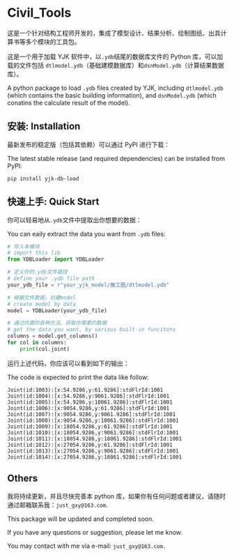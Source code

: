 # Civil_Tools

这是一个针对结构工程师开发的，集成了模型设计、结果分析、绘制图纸、出具计算书等多个模块的工具包。

这是一个用于加载 YJK 软件中，以`.ydb`结尾的数据库文件的 Python 库，可以加载的文件包括 `dtlmodel.ydb`（基础建模数据库）和`dsnModel.ydb`（计算结果数据库）。

A python package to load `.ydb` files created by YJK, including `dtlmodel.ydb` (which contains the basic building information), and `dsnModel.ydb` (which conatins the calculate result of the model).

## 安装: Installation

最新发布的稳定版（包括其依赖）可以通过 PyPI 进行下载：

The latest stable release (and required dependencies) can be installed from PyPI:

```shell
pip install yjk-db-load
```

## 快速上手: Quick Start

你可以轻易地从`.ydb`文件中提取出你想要的数据：

You can eaily extract the data you want from `.ydb` files:

```python
# 导入本模块
# import this lib
from YDBLoader import YDBLoader

# 定义你的.ydb文件路径
# define your .ydb file path
your_ydb_file = r"your_yjk_model/施工图/dtlmodel.ydb"

# 根据文件数据，创建model
# create model by data
model = YDBLoader(your_ydb_file)

# 通过内置的各种方法，获取你需要的数据
# get the data you want, by various built-in funcitons
columns = model.get_columns()
for col in columns:
    print(col.joint)
```

运行上述代码，你应该可以看到如下的输出：

The code is expected to print the data like follow:

```
Joint(id:1003):[x:54.9286,y:61.9286]:stdFlrId:1001
Joint(id:1004):[x:54.9286,y:9061.9286]:stdFlrId:1001
Joint(id:1005):[x:54.9286,y:18061.9286]:stdFlrId:1001
Joint(id:1006):[x:9054.9286,y:61.9286]:stdFlrId:1001
Joint(id:1007):[x:9054.9286,y:9061.9286]:stdFlrId:1001
Joint(id:1008):[x:9054.9286,y:18061.9286]:stdFlrId:1001
Joint(id:1009):[x:18054.9286,y:61.9286]:stdFlrId:1001
Joint(id:1010):[x:18054.9286,y:9061.9286]:stdFlrId:1001
Joint(id:1011):[x:18054.9286,y:18061.9286]:stdFlrId:1001
Joint(id:1012):[x:27054.9286,y:61.9286]:stdFlrId:1001
Joint(id:1013):[x:27054.9286,y:9061.9286]:stdFlrId:1001
Joint(id:1014):[x:27054.9286,y:18061.9286]:stdFlrId:1001
```

## Others

我将持续更新，并且尽快完善本 python 库，如果你有任何问题或者建议，请随时通过邮箱联系我：`just_gxy@163.com`.

This package will be updated and completed soon.

If you have any questions or suggestion, please let me know.

You may contact with me via e-mail: `just_gxy@163.com.`
